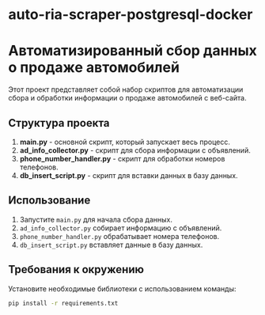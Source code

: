 # auto-ria-scraper-postgresql-docker


# Автоматизированный сбор данных о продаже автомобилей

Этот проект представляет собой набор скриптов для автоматизации сбора и обработки информации о продаже автомобилей с веб-сайта.

## Структура проекта

1. **main.py** - основной скрипт, который запускает весь процесс.
2. **ad_info_collector.py** - скрипт для сбора информации с объявлений.
3. **phone_number_handler.py** - скрипт для обработки номеров телефонов.
4. **db_insert_script.py** - скрипт для вставки данных в базу данных.

## Использование

1. Запустите `main.py` для начала сбора данных.
2. `ad_info_collector.py` собирает информацию с объявлений.
3. `phone_number_handler.py` обрабатывает номера телефонов.
4. `db_insert_script.py` вставляет данные в базу данных.

## Требования к окружению

Установите необходимые библиотеки с использованием команды:

```bash
pip install -r requirements.txt


